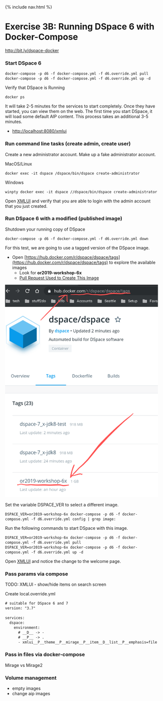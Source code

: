 {% include nav.html %}
# Exercise 3B: Running DSpace 6 with Docker-Compose

http://bit.ly/dspace-docker


### Start DSpace 6

```shell
docker-compose -p d6 -f docker-compose.yml -f d6.override.yml pull
docker-compose -p d6 -f docker-compose.yml -f d6.override.yml up -d
```

Verify that DSpace is Running
```shell
docker ps
```

It will take 2-5 minutes for the services to start completely.  Once they have started, you can view them on the web.
The first time you start DSpace, it will load some default AIP content.  This process takes an additional 3-5 minutes.
- [http://localhost:8080/xmlui](http://localhost:8080/xmlui)

### Run command line tasks (create admin, create user)

Create a new administrator account.  Make up a fake administrator account.

MacOS/Linux
```shell
docker exec -it dspace /dspace/bin/dspace create-administrator
```

Windows
```shell
winpty docker exec -it dspace //dspace/bin/dspace create-administrator
```

Open [XMLUI](http://localhost:8080/xmlui) and verify that you are able to login with the admin account that you just created.

### Run DSpace 6 with a modified (published image)

Shutdown your running copy of DSpace
```shell
docker-compose -p d6 -f docker-compose.yml -f d6.override.yml down
```

For this test, we are going to use a tagged version of the DSpace image.  
- Open [https://hub.docker.com/r/dspace/dspace/tags](https://hub.docker.com/r/dspace/dspace/tags) to explore the available images
  - Look for __or2019-workshop-6x__
  - [Pull Request Used to Create This Image](https://github.com/DSpace/DSpace/pull/2431/files)

![dockerhub tagged images](../dockerhub.png)

Set the variable DSPACE_VER to select a different image.

```shell
DSPACE_VER=or2019-workshop-6x docker-compose -p d6 -f docker-compose.yml -f d6.override.yml config | grep image:
```

Run the following commands to start DSpace with this image.

```shell
DSPACE_VER=or2019-workshop-6x docker-compose -p d6 -f docker-compose.yml -f d6.override.yml pull
DSPACE_VER=or2019-workshop-6x docker-compose -p d6 -f docker-compose.yml -f d6.override.yml up -d
```

Open [XMLUI](http://localhost:8080/xmlui) and notice the change to the welcome page.

### Pass params via compose
TODO: XMLUI - show/hide items on search screen

Create local.override.yml
```
# suitable for DSpace 6 and 7
version: "3.7"

services:
  dspace:
    environment:
      # __D__ -> -
      # __P__ -> .
      - xmlui__P__theme__P__mirage__P__item__D__list__P__emphasis=file
```

### Pass in files via docker-compose
Mirage vs Mirage2

### Volume management
  - empty images
  - change aip images
